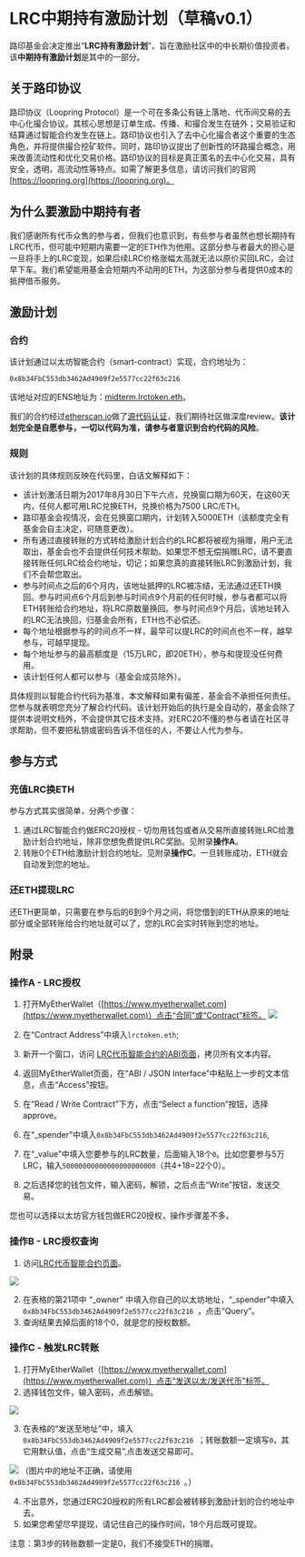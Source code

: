# LRC中期持有激励计划（草稿v0.1）

路印基金会决定推出“**LRC持有激励计划**”，旨在激励社区中的中长期价值投资者。该**中期持有激励计划**是其中的一部分。

## 关于路印协议
路印协议（Loopring Protocol）是一个可在多条公有链上落地、代币间交易的去中心化撮合协议。其核心思想是订单生成、传播、和撮合发生在链外；交易验证和结算通过智能合约发生在链上。路印协议也引入了去中心化撮合者这个重要的生态角色，并将提供撮合挖矿软件。同时，路印协议提出了创新性的环路撮合概念，用来改善流动性和优化交易价格。路印协议的目标是真正匿名的去中心化交易，具有安全，透明，高流动性等特点。如需了解更多信息，请访问我们的官网 [https://loopring.org](https://loopring.org)。

## 为什么要激励中期持有者

我们感谢所有代币众售的参与者，但我们也意识到，有些参与者虽然也想长期持有LRC代币，但可能中短期内需要一定的ETH作为他用。这部分参与者最大的担心是一旦将手上的LRC变现，如果后续LRC价格涨幅太高就无法以原价买回LRC，会过早下车。我们希望能用基金会短期内不动用的ETH，为这部分参与者提供0成本的抵押借币服务。

## 激励计划

### 合约
该计划通过以太坊智能合约（smart-contract）实现，合约地址为：

    0x8b34FbC553db3462Ad4909f2e5577cc22f63c216

该地址对应的ENS地址为：[midterm.lrctoken.eth](https://etherscan.io/address/midterm.lrctoken.eth)。
    
我们的合约经过[etherscan.io](https://etherscan.io/address/midterm.lrctoken.eth#code)做了[源代码认证](https://etherscan.io/address/midterm.lrctoken.eth#code)，我们期待社区做深度review。**该计划完全是自愿参与，一切以代码为准，请参与者意识到合约代码的风险**。

### 规则
该计划的具体规则反映在代码里，白话文解释如下：

- 该计划激活日期为2017年8月30日下午六点，兑换窗口期为60天，在这60天内，任何人都可用LRC兑换ETH，兑换价格为7500 LRC/ETH。
- 路印基金会视情况，会在兑换窗口期内，计划转入5000ETH（该额度完全有基金会自主决定，可随意更改）。
- 所有通过直接转账的方式转给激励计划合约的LRC都将被视为捐赠，用户无法取出，基金会也不会提供任何技术帮助。如果您不想无偿捐赠LRC，请不要直接转账任何LRC给合约地址，切记；如果您真的直接转账LRC到激励计划，我们不会帮您取出。
- 参与时间点之后的6个月内，该地址抵押的LRC被冻结，无法通过还ETH换回。参与时间点6个月后到参与时间点9个月前的任何时候，参与者都可以将ETH转账给合约地址，将LRC原数量换回。参与时间点9个月后，该地址转入的LRC无法换回，归基金会所有，ETH也不必偿还。
- 每个地址根据参与的时间点不一样，最早可以提LRC的时间点也不一样，越早参与，可越早提现。
- 每个地址参与的最高额度是（15万LRC，即20ETH），参与和提现没任何费用。
- 该计划任何人都可以参与（基金会成员除外）。

具体规则以智能合约代码为基准，本文解释如果有偏差，基金会不承担任何责任。您参与就表明您充分了解合约代码。该计划开始后的执行是全自动的，基金会除了提供本说明文档外，不会提供其它技术支持。对ERC20不懂的参与者请在社区寻求帮助，但不要把私钥或密码告诉不信任的人，不要让人代为参与。

## 参与方式

### 充值LRC换ETH

参与方式其实很简单，分两个步骤：

1. 通过LRC智能合约做ERC20授权 - 切勿用钱包或者从交易所直接转账LRC给激励计划合约地址，除非您想免费提供LRC奖励。见附录**操作A**。
2. 转账0个ETH给激励计划合约地址。见附录**操作C**。一旦转账成功，ETH就会自动发到您的地址。

### 还ETH提现LRC

还ETH更简单，只需要在参与后的6到9个月之间，将您借到的ETH从原来的地址部分或全部转账给合约地址就可以了，您的LRC会实时转账到您的地址。


## 附录

### 操作A - LRC授权

1. 打开MyEtherWallet（[https://www.myetherwallet.com](https://www.myetherwallet.com)）点击“合同”或“Contract”标签。
![](images/1.jpg)


2. 在“Contract Address”中填入`lrctoken.eth`;
3. 新开一个窗口，访问 [LRC代币智能合约的ABI页面](http://api.etherscan.io/api?module=contract&action=getabi&address=0xef68e7c694f40c8202821edf525de3782458639f&format=raw)，拷贝所有文本内容。
4. 返回MyEtherWallet页面，在“ABI / JSON Interface”中粘贴上一步的文本信息，点击“Access”按钮。
5. 在“Read / Write Contract”下方，点击“Select a function”按钮，选择approve。
6. 在“_spender”中填入`0x8b34FbC553db3462Ad4909f2e5577cc22f63c216`,
7. 在“_value”中填入您要参与的LRC数量，后面输入18个`0`。比如您要参与5万LRC，输入`50000000000000000000000`（共4+18=22个0）。
8. 之后选择您的钱包文件，输入密码，解锁，之后点击“Write”按钮，发送交易。

您也可以选择以太坊官方钱包做ERC20授权，操作步骤差不多。

### 操作B - LRC授权查询
1. 访问[LRC代币智能合约页面](https://etherscan.io/token/0xEF68e7C694F40c8202821eDF525dE3782458639f#readContract)。

 ![](images/2.jpg)

2. 在表格的第21项中 “_owner” 中填入你自己的以太坊地址，“_spender”中填入`0x8b34FbC553db3462Ad4909f2e5577cc22f63c216 `，点击“Query”。
3. 查询结果去掉后面的18个0，就是您的授权数额。


### 操作C - 触发LRC转账
1. 打开MyEtherWallet（[https://www.myetherwallet.com](https://www.myetherwallet.com)）点击“发送以太/发送代币”标签。
2. 选择钱包文件，输入密码，点击解锁。

 ![](images/3.jpg)
 
3. 在表格的“发送至地址”中，填入`0x8b34FbC553db3462Ad4909f2e5577cc22f63c216 `；转账数额一定填写`0`，其它用默认值，点击“生成交易”,点击发送交易即可。

 ![](images/4.jpg)
（图片中的地址不正确，请使用`0x8b34FbC553db3462Ad4909f2e5577cc22f63c216 `。）

4. 不出意外，您通过ERC20授权的所有LRC都会被转移到激励计划的合约地址中去。
5. 如果您希望尽早提现，请记住自己的操作时间，18个月后既可提现。

注意：第3步的转账数额一定是0，我们不接受ETH的捐赠。

